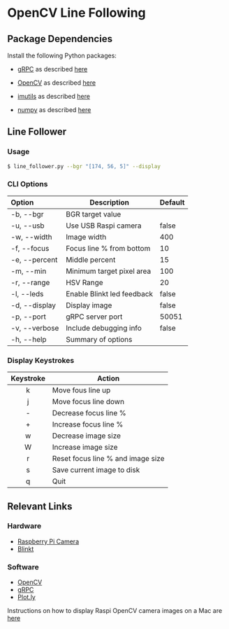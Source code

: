 # OpenCV Line Following

## Package Dependencies

Install the following Python packages: 

* [gRPC](http://www.grpc.io/docs/guides/index.html) 
as described [here](http://www.athenian-robotics.org/grpc/)

* [OpenCV](http://opencv.org) 
as described [here](http://www.athenian-robotics.org/opencv/)

* [imutils](https://github.com/jrosebr1/imutils)
as described [here](http://www.athenian-robotics.org/imutils/)

* [numpy](http://www.numpy.org)
as described [here](http://www.athenian-robotics.org/numpy/)


## Line Follower

### Usage 

```bash
$ line_follower.py --bgr "[174, 56, 5]" --display 
```

### CLI Options

| Option         | Description                                        | Default |
|:---------------|----------------------------------------------------|---------|
| -b, --bgr      | BGR target value                                   |         |
| -u, --usb      | Use USB Raspi camera                               | false   |
| -w, --width    | Image width                                        | 400     |
| -f, --focus    | Focus line % from bottom                           | 10      |
| -e, --percent  | Middle percent                                     | 15      |
| -m, --min      | Minimum target pixel area                          | 100     |
| -r, --range    | HSV Range                                          | 20      |
| -l, --leds     | Enable Blinkt led feedback                         | false   |
| -d, --display  | Display image                                      | false   |
| -p, --port     | gRPC server port                                   | 50051   |
| -v, --verbose  | Include debugging info                             | false   |
| -h, --help     | Summary of options                                 |         |

### Display Keystrokes

| Keystroke  | Action                                             |
|:----------:|----------------------------------------------------|
| k          | Move fous line up                                  |
| j          | Move focus line down                               |
| -          | Decrease focus line %                              |
| +          | Increase focus line %                              |
| w          | Decrease image size                                |
| W          | Increase image size                                |
| r          | Reset focus line % and image size                  |
| s          | Save current image to disk                         |
| q          | Quit                                               |

## Relevant Links

### Hardware
* [Raspberry Pi Camera](https://www.adafruit.com/products/3099)
* [Blinkt](http://www.athenian-robotics.org/blinkt/)

### Software
* [OpenCV](http://www.athenian-robotics.org/opencv/)
* [gRPC](http://www.athenian-robotics.org/grpc/)
* [Plot.ly](http://www.athenian-robotics.org/plotly/)

Instructions on how to display Raspi OpenCV camera images on a Mac are 
[here](http://www.athenian-robotics.org/opencv/)